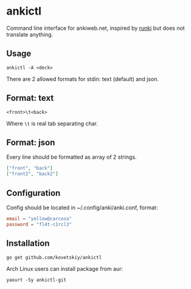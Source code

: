 # ankictl

Command line interface for ankiweb.net, inspired by
[runki](https://github.com/seletskiy/runki) but does not translate anything.

## Usage

```
ankictl -A <deck>
```

There are 2 allowed formats for stdin: text (default) and json.

## Format: text

```
<front>\t<back>
```

Where `\t` is real tab separating char.

## Format: json

Every line should be formatted as array of 2 strings.

```json
["front", "back"]
["front2", "back2"]
```


## Configuration

Config should be located in ~/.config/anki/anki.conf, format:

```toml
email = "yellow@carcosa"
password = "fl4t-c1rcl3"
```

## Installation

```
go get github.com/kovetskiy/ankictl
```

Arch Linux users can install package from aur:

```
yaourt -Sy ankictl-git
```
